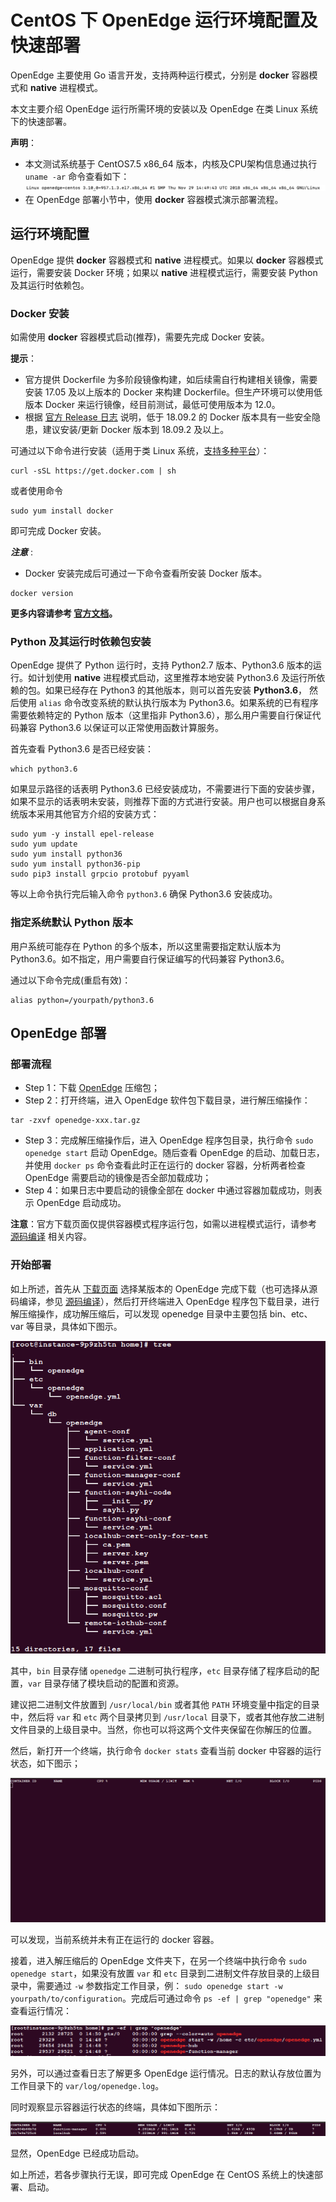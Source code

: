 # CentOS 下 OpenEdge 运行环境配置及快速部署

OpenEdge 主要使用 Go 语言开发，支持两种运行模式，分别是 **docker** 容器模式和 **native** 进程模式。

本文主要介绍 OpenEdge 运行所需环境的安装以及 OpenEdge 在类 Linux 系统下的快速部署。

**声明**：

- 本文测试系统基于 CentOS7.5 x86_64 版本，内核及CPU架构信息通过执行 `uname -ar` 命令查看如下：
![系统架构及内核版本查询](../../images/setup/os-centos.png)
- 在 OpenEdge 部署小节中，使用 **docker** 容器模式演示部署流程。

## 运行环境配置

OpenEdge 提供 **docker** 容器模式和 **native** 进程模式。如果以 **docker** 容器模式运行，需要安装 Docker 环境；如果以 **native** 进程模式运行，需要安装 Python 及其运行时依赖包。

### Docker 安装

如需使用 **docker** 容器模式启动(推荐)，需要先完成 Docker 安装。

**提示**：

- 官方提供 Dockerfile 为多阶段镜像构建，如后续需自行构建相关镜像，需要安装 17.05 及以上版本的 Docker 来构建 Dockerfile。但生产环境可以使用低版本 Docker 来运行镜像，经目前测试，最低可使用版本为 12.0。
- 根据 [官方 Release 日志](https://docs.docker.com/engine/release-notes/#18092) 说明，低于 18.09.2 的 Docker 版本具有一些安全隐患，建议安装/更新 Docker 版本到 18.09.2 及以上。

可通过以下命令进行安装（适用于类 Linux 系统，[支持多种平台](./Support-platforms.md)）：

```shell
curl -sSL https://get.docker.com | sh
```

或者使用命令

```shell
sudo yum install docker
```

即可完成 Docker 安装。

***注意*** :

+ Docker 安装完成后可通过一下命令查看所安装 Docker 版本。

```shell
docker version
```

**更多内容请参考 [官方文档](https://docs.docker.com/install/)。**

### Python 及其运行时依赖包安装

OpenEdge 提供了 Python 运行时，支持 Python2.7 版本、Python3.6 版本的运行。如计划使用 **native** 进程模式启动，这里推荐本地安装 Python3.6 及运行所依赖的包。如果已经存在 Python3 的其他版本，则可以首先安装 **Python3.6**， 然后使用 `alias` 命令改变系统的默认执行版本为 Python3.6。如果系统的已有程序需要依赖特定的 Python 版本（这里指非 Python3.6），那么用户需要自行保证代码兼容 Python3.6 以保证可以正常使用函数计算服务。

首先查看 Python3.6 是否已经安装：

```shell
which python3.6
```

如果显示路径的话表明 Python3.6 已经安装成功，不需要进行下面的安装步骤，如果不显示的话表明未安装，则推荐下面的方式进行安装。用户也可以根据自身系统版本采用其他官方介绍的安装方式：

```shell
sudo yum -y install epel-release
sudo yum update
sudo yum install python36
sudo yum install python36-pip
sudo pip3 install grpcio protobuf pyyaml
```

等以上命令执行完后输入命令 `python3.6` 确保 Python3.6 安装成功。

### 指定系统默认 Python 版本

用户系统可能存在 Python 的多个版本，所以这里需要指定默认版本为 Python3.6。如不指定，用户需要自行保证编写的代码兼容 Python3.6。

通过以下命令完成(重启有效)：

```shell
alias python=/yourpath/python3.6
```

## OpenEdge 部署

### 部署流程

- Step 1：下载 [OpenEdge](../Resources-download.md) 压缩包；
- Step 2：打开终端，进入 OpenEdge 软件包下载目录，进行解压缩操作：

```shell
tar -zxvf openedge-xxx.tar.gz
```

- Step 3：完成解压缩操作后，进入 OpenEdge 程序包目录，执行命令 `sudo openedge start` 启动 OpenEdge。随后查看 OpenEdge 的启动、加载日志，并使用 `docker ps` 命令查看此时正在运行的 docker 容器，分析两者检查 OpenEdge 需要启动的镜像是否全部加载成功；
- Step 4：如果日志中要启动的镜像全部在 docker 中通过容器加载成功，则表示 OpenEdge 启动成功。

**注意**：官方下载页面仅提供容器模式程序运行包，如需以进程模式运行，请参考 [源码编译](./Build-OpenEdge-from-Source.md) 相关内容。

### 开始部署

如上所述，首先从 [下载页面](../Resources-download.md) 选择某版本的 OpenEdge 完成下载（也可选择从源码编译，参见 [源码编译](./Build-OpenEdge-from-Source.md)），然后打开终端进入 OpenEdge 程序包下载目录，进行解压缩操作，成功解压缩后，可以发现 openedge 目录中主要包括 bin、etc、var 等目录，具体如下图示。

![OpenEdge 可执行程序包目录](../../images/setup/openedge-dir-centos.png)

其中，`bin` 目录存储 `openedge` 二进制可执行程序，`etc` 目录存储了程序启动的配置，`var` 目录存储了模块启动的配置和资源。

建议把二进制文件放置到 `/usr/local/bin` 或者其他 `PATH` 环境变量中指定的目录中，然后将 `var` 和 `etc` 两个目录拷贝到 `/usr/local` 目录下，或者其他存放二进制文件目录的上级目录中。当然，你也可以将这两个文件夹保留在你解压的位置。

然后，新打开一个终端，执行命令 `docker stats` 查看当前 docker 中容器的运行状态，如下图示；

![当前运行 docker 容器查询](../../images/setup/docker-stats-before-centos.png)

可以发现，当前系统并未有正在运行的 docker 容器。

接着，进入解压缩后的 OpenEdge 文件夹下，在另一个终端中执行命令 `sudo openedge start`，如果没有放置 `var` 和 `etc` 目录到二进制文件存放目录的上级目录中，需要通过 `-w` 参数指定工作目录，例： `sudo openedge start -w yourpath/to/configuration`。完成后可通过命令 `ps -ef | grep "openedge"` 来查看运行情况：

![OpenEdge](../../images/setup/openedge-started-thread-centos.png)

另外，可以通过查看日志了解更多 OpenEdge 运行情况。日志的默认存放位置为工作目录下的 `var/log/openedge.log`。

同时观察显示容器运行状态的终端，具体如下图所示：

![当前运行 docker 容器查询](../../images/setup/docker-stats-after-centos.png)

显然，OpenEdge 已经成功启动。

如上所述，若各步骤执行无误，即可完成 OpenEdge 在 CentOS 系统上的快速部署、启动。